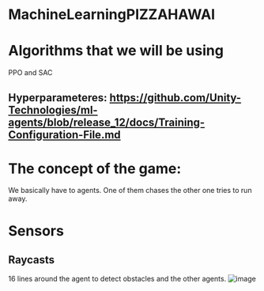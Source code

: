 # MachineLearningPIZZAHAWAI

# Algorithms that we will be using
PPO and SAC

## Hyperparameteres: https://github.com/Unity-Technologies/ml-agents/blob/release_12/docs/Training-Configuration-File.md

# The concept of the game:
We basically have to agents. One of them chases the other one tries to run away.

# Sensors

## Raycasts
16 lines around the agent to detect obstacles and the other agents.
![image](https://user-images.githubusercontent.com/60816119/111170008-c5d27680-85a3-11eb-804f-93571b42df53.png)
